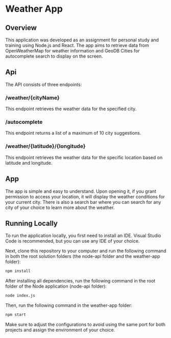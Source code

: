 # Weather App
## Overview

This application was developed as an assignment for personal study and training using Node.js and React. The app aims to retrieve data from OpenWeatherMap for weather information and GeoDB Cities for autocomplete search to display on the screen.

## Api
The API consists of three endpoints:

### /weather/{cityName}
This endpoint retrieves the weather data for the specified city.

### /autocomplete
This endpoint returns a list of a maximum of 10 city suggestions.

### /weather/{latitude}/{longitude}
This endpoint retrieves the weather data for the specific location based on latitude and longitude.

## App
The app is simple and easy to understand. Upon opening it, if you grant permission to access your location, it will display the weather conditions for your current city. There is also a search bar where you can search for any city of your choice to learn more about the weather.

## Running Locally
To run the application locally, you first need to install an IDE. Visual Studio Code is recommended, but you can use any IDE of your choice.

Next, clone this repository to your computer and run the following command in both the root solution folders (the node-api folder and the weather-app folder):

```bash
npm install 
```

After installing all dependencies, run the following command in the root folder of the Node application (node-api folder):

``` bash
node index.js
```

Then, run the following command in the weather-app folder:

``` bash
npm start
```

Make sure to adjust the configurations to avoid using the same port for both projects and assign the environment of your choice.


